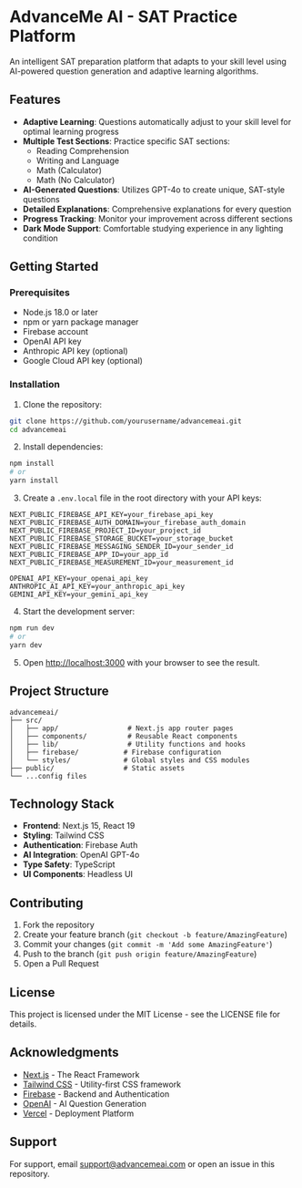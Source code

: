 # AdvanceMe AI - SAT Practice Platform

An intelligent SAT preparation platform that adapts to your skill level using AI-powered question generation and adaptive learning algorithms.

## Features

- **Adaptive Learning**: Questions automatically adjust to your skill level for optimal learning progress
- **Multiple Test Sections**: Practice specific SAT sections:
  - Reading Comprehension
  - Writing and Language
  - Math (Calculator)
  - Math (No Calculator)
- **AI-Generated Questions**: Utilizes GPT-4o to create unique, SAT-style questions
- **Detailed Explanations**: Comprehensive explanations for every question
- **Progress Tracking**: Monitor your improvement across different sections
- **Dark Mode Support**: Comfortable studying experience in any lighting condition

## Getting Started

### Prerequisites

- Node.js 18.0 or later
- npm or yarn package manager
- Firebase account
- OpenAI API key
- Anthropic API key (optional)
- Google Cloud API key (optional)

### Installation

1. Clone the repository:

```bash
git clone https://github.com/yourusername/advancemeai.git
cd advancemeai
```

2. Install dependencies:

```bash
npm install
# or
yarn install
```

3. Create a `.env.local` file in the root directory with your API keys:

```env
NEXT_PUBLIC_FIREBASE_API_KEY=your_firebase_api_key
NEXT_PUBLIC_FIREBASE_AUTH_DOMAIN=your_firebase_auth_domain
NEXT_PUBLIC_FIREBASE_PROJECT_ID=your_project_id
NEXT_PUBLIC_FIREBASE_STORAGE_BUCKET=your_storage_bucket
NEXT_PUBLIC_FIREBASE_MESSAGING_SENDER_ID=your_sender_id
NEXT_PUBLIC_FIREBASE_APP_ID=your_app_id
NEXT_PUBLIC_FIREBASE_MEASUREMENT_ID=your_measurement_id

OPENAI_API_KEY=your_openai_api_key
ANTHROPIC_AI_API_KEY=your_anthropic_api_key
GEMINI_API_KEY=your_gemini_api_key
```

4. Start the development server:

```bash
npm run dev
# or
yarn dev
```

5. Open [http://localhost:3000](http://localhost:3000) with your browser to see the result.

## Project Structure

```
advancemeai/
├── src/
│   ├── app/                 # Next.js app router pages
│   ├── components/          # Reusable React components
│   ├── lib/                 # Utility functions and hooks
│   ├── firebase/           # Firebase configuration
│   └── styles/             # Global styles and CSS modules
├── public/                 # Static assets
└── ...config files
```

## Technology Stack

- **Frontend**: Next.js 15, React 19
- **Styling**: Tailwind CSS
- **Authentication**: Firebase Auth
- **AI Integration**: OpenAI GPT-4o
- **Type Safety**: TypeScript
- **UI Components**: Headless UI

## Contributing

1. Fork the repository
2. Create your feature branch (`git checkout -b feature/AmazingFeature`)
3. Commit your changes (`git commit -m 'Add some AmazingFeature'`)
4. Push to the branch (`git push origin feature/AmazingFeature`)
5. Open a Pull Request

## License

This project is licensed under the MIT License - see the LICENSE file for details.

## Acknowledgments

- [Next.js](https://nextjs.org/) - The React Framework
- [Tailwind CSS](https://tailwindcss.com/) - Utility-first CSS framework
- [Firebase](https://firebase.google.com/) - Backend and Authentication
- [OpenAI](https://openai.com/) - AI Question Generation
- [Vercel](https://vercel.com/) - Deployment Platform

## Support

For support, email support@advancemeai.com or open an issue in this repository.
